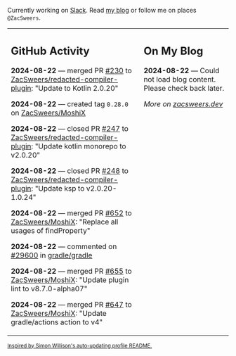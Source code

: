 Currently working on [Slack](https://slack.com/). Read [my blog](https://zacsweers.dev/) or follow me on places `@ZacSweers`.

<table><tr><td valign="top" width="60%">

## GitHub Activity
<!-- githubActivity starts -->
**2024-08-22** — merged PR [#230](https://github.com/ZacSweers/redacted-compiler-plugin/pull/230) to [ZacSweers/redacted-compiler-plugin](https://github.com/ZacSweers/redacted-compiler-plugin): "Update to Kotlin 2.0.20"

**2024-08-22** — created tag `0.28.0` on [ZacSweers/MoshiX](https://github.com/ZacSweers/MoshiX)

**2024-08-22** — closed PR [#247](https://github.com/ZacSweers/redacted-compiler-plugin/pull/247) to [ZacSweers/redacted-compiler-plugin](https://github.com/ZacSweers/redacted-compiler-plugin): "Update kotlin monorepo to v2.0.20"

**2024-08-22** — closed PR [#248](https://github.com/ZacSweers/redacted-compiler-plugin/pull/248) to [ZacSweers/redacted-compiler-plugin](https://github.com/ZacSweers/redacted-compiler-plugin): "Update ksp to v2.0.20-1.0.24"

**2024-08-22** — merged PR [#652](https://github.com/ZacSweers/MoshiX/pull/652) to [ZacSweers/MoshiX](https://github.com/ZacSweers/MoshiX): "Replace all usages of findProperty"

**2024-08-22** — commented on [#29600](https://github.com/gradle/gradle/issues/29600#issuecomment-2306057918) in [gradle/gradle](https://github.com/gradle/gradle)

**2024-08-22** — merged PR [#655](https://github.com/ZacSweers/MoshiX/pull/655) to [ZacSweers/MoshiX](https://github.com/ZacSweers/MoshiX): "Update plugin lint to v8.7.0-alpha07"

**2024-08-22** — merged PR [#647](https://github.com/ZacSweers/MoshiX/pull/647) to [ZacSweers/MoshiX](https://github.com/ZacSweers/MoshiX): "Update gradle/actions action to v4"
<!-- githubActivity ends -->
</td><td valign="top" width="40%">

## On My Blog
<!-- blog starts -->
**2024-08-22** — Could not load blog content. Please check back later.
<!-- blog ends -->
_More on [zacsweers.dev](https://zacsweers.dev/)_
</td></tr></table>

<sub><a href="https://simonwillison.net/2020/Jul/10/self-updating-profile-readme/">Inspired by Simon Willison's auto-updating profile README.</a></sub>